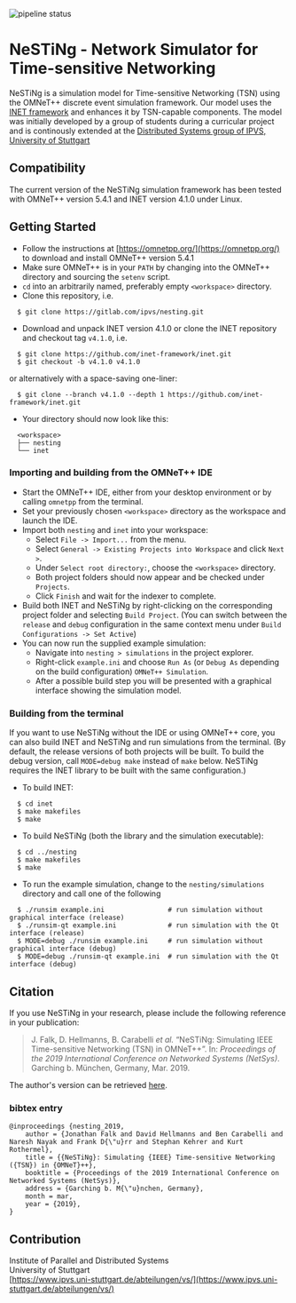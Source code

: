 ![pipeline status](https://gitlab-vs.informatik.uni-stuttgart.de/nesting/nestingng/badges/master/pipeline.svg)

# NeSTiNg - Network Simulator for Time-sensitive Networking

NeSTiNg is a simulation model for Time-sensitive Networking (TSN) using the OMNeT++ discrete event simulation framework.
Our model uses the [INET framework](https://inet.omnetpp.org/) and enhances it by TSN-capable components.
The model was initially developed by a group of students during a curricular project and is continously extended at the [Distributed Systems group of IPVS, University of Stuttgart](https://www.ipvs.uni-stuttgart.de/abteilungen/vs/)

## Compatibility

The current version of the NeSTiNg simulation framework has been tested with OMNeT++ version 5.4.1 and INET version 4.1.0 under Linux.

## Getting Started

+ Follow the instructions at [https://omnetpp.org/](https://omnetpp.org/) to download and install OMNeT++ version 5.4.1
+ Make sure OMNeT++ is in your `PATH` by changing into the OMNeT++ directory and sourcing the `setenv` script.
+ `cd` into an arbitrarily named, preferably empty `<workspace>` directory.
+ Clone this repository, i.e.

```
  $ git clone https://gitlab.com/ipvs/nesting.git
```

+ Download and unpack INET version 4.1.0 or clone the INET repository and checkout tag `v4.1.0`, i.e.

```
  $ git clone https://github.com/inet-framework/inet.git
  $ git checkout -b v4.1.0 v4.1.0
```
  or alternatively with a space-saving one-liner:
```
  $ git clone --branch v4.1.0 --depth 1 https://github.com/inet-framework/inet.git
```

+ Your directory should now look like this:

```
  <workspace>
  ├── nesting
  └── inet
```

### Importing and building from the OMNeT++ IDE

+ Start the OMNeT++ IDE, either from your desktop environment or by calling `omnetpp` from the terminal.
+ Set your previously chosen `<workspace>` directory as the workspace and launch the IDE.
+ Import both `nesting` and `inet` into your workspace:
	- Select `File -> Import...` from the menu.
	- Select `General -> Existing Projects into Workspace` and click `Next >`.
	- Under `Select root directory:`, choose the `<workspace>` directory.
	- Both project folders should now appear and be checked under `Projects`.
	- Click `Finish` and wait for the indexer to complete.
+ Build both INET and NeSTiNg by right-clicking on the corresponding project folder and selecting `Build Project`.
  (You can switch between the `release` and `debug` configuration in the same context menu under `Build Configurations -> Set Active`)
+ You can now run the supplied example simulation:
	- Navigate into `nesting > simulations` in the project explorer.
	- Right-click `example.ini` and choose `Run As` (or `Debug As` depending on the build configuration) `OMNeT++ Simulation`.
	- After a possible build step you will be presented with a graphical interface showing the simulation model.

### Building from the terminal

If you want to use NeSTiNg without the IDE or using OMNeT++ core, you can also build INET and NeSTiNg and run simulations from the terminal. (By default, the release versions of both projects will be built. To build the debug version, call `MODE=debug make` instead of `make` below. NeSTiNg requires the INET library to be built with the same configuration.)

+ To build INET:

```
  $ cd inet
  $ make makefiles
  $ make
```

+ To build NeSTiNg (both the library and the simulation executable):

```
  $ cd ../nesting
  $ make makefiles
  $ make
```

+ To run the example simulation, change to the `nesting/simulations` directory and call one of the following

```
  $ ./runsim example.ini                # run simulation without graphical interface (release)
  $ ./runsim-qt example.ini             # run simulation with the Qt interface (release)
  $ MODE=debug ./runsim example.ini     # run simulation without graphical interface (debug)
  $ MODE=debug ./runsim-qt example.ini  # run simulation with the Qt interface (debug)
```

## Citation

If you use NeSTiNg in your research, please include the following reference in your publication:

> J. Falk, D. Hellmanns, B. Carabelli _et al._ “NeSTiNg: Simulating IEEE Time-sensitive Networking (TSN) in OMNeT++”. In: _Proceedings of the 2019 International Conference on Networked Systems (NetSys)_. Garching b. München, Germany, Mar. 2019.

The author's version can be retrieved [here](ftp://ftp.informatik.uni-stuttgart.de/pub/library/ncstrl.ustuttgart_fi/INPROC-2019-04/INPROC-2019-04.pdf).

### bibtex entry
```
@inproceedings {nesting_2019,
    author = {Jonathan Falk and David Hellmanns and Ben Carabelli and Naresh Nayak and Frank D{\"u}rr and Stephan Kehrer and Kurt Rothermel},
    title = {{NeSTiNg}: Simulating {IEEE} Time-sensitive Networking ({TSN}) in {OMNeT}++},
    booktitle = {Proceedings of the 2019 International Conference on Networked Systems (NetSys)},
    address = {Garching b. M{\"u}nchen, Germany},
    month = mar,
    year = {2019},
} 
```

## Contribution
Institute of Parallel and Distributed Systems  
University of Stuttgart  
[https://www.ipvs.uni-stuttgart.de/abteilungen/vs/](https://www.ipvs.uni-stuttgart.de/abteilungen/vs/)
